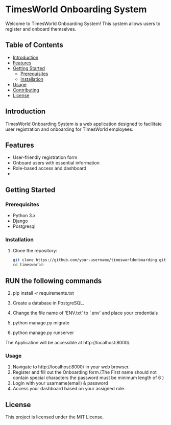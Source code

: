 # TimesWorld Onboarding System

Welcome to TimesWorld Onboarding System! This system allows users to register and onboard themselves.

## Table of Contents

- [Introduction](#introduction)
- [Features](#features)
- [Getting Started](#getting-started)
  - [Prerequisites](#prerequisites)
  - [Installation](#installation)
- [Usage](#usage)
- [Contributing](#contributing)
- [License](#license)

## Introduction

TimesWorld Onboarding System is a web application designed to facilitate user registration and onboarding for TimesWorld employees.

## Features

- User-friendly registration form
- Onboard users with essential information
- Role-based access and dashboard
- 

## Getting Started

### Prerequisites

- Python 3.x
- Django
- Postgresql

### Installation

1. Clone the repository:

   ```bash
   git clone https://github.com/your-username/timesworldonboarding.git
   cd timesworld-

 ## RUN the following commands
2. pip install -r requirements.txt

3. Create a database in PostgreSQL.

4. Change the file name of 'ENV.txt' to '.env' and place your credentials

5. python manage.py migrate

6. python manage.py runserver

The Application will be accessible at http://localhost:8000/.

### Usage

1. Navigate to http://localhost:8000/ in your web browser.
2. Register and fill out the Onboarding form.(The First name should not contain special characters
    the password must be minimum length of 6 )
3. Login with your usarname(email) & password
4. Access your dashboard based on your assigned role.

## License
This project is licensed under the MIT License.





